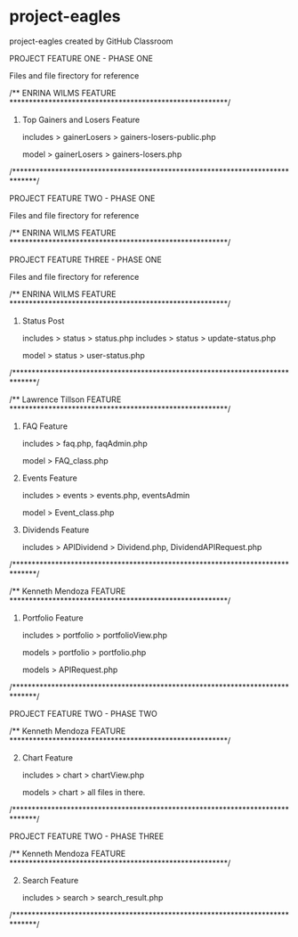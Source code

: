 # project-eagles
project-eagles created by GitHub Classroom

PROJECT FEATURE ONE - PHASE ONE

Files and file firectory for reference

/** ENRINA WILMS FEATURE ********************************************************/

1. Top Gainers and Losers Feature

    includes > gainerLosers > gainers-losers-public.php
    
    model > gainerLosers > gainers-losers.php

/******************************************************************************/

PROJECT FEATURE TWO - PHASE ONE

Files and file firectory for reference

/** ENRINA WILMS FEATURE ********************************************************/

PROJECT FEATURE THREE - PHASE ONE

Files and file firectory for reference

/** ENRINA WILMS FEATURE ********************************************************/

1. Status Post

    includes > status > status.php
    includes > status > update-status.php
    
    model > status > user-status.php

/******************************************************************************/

/** Lawrence Tillson FEATURE ********************************************************/

1. FAQ Feature

    includes > faq.php, faqAdmin.php
    
    model > FAQ_class.php
    
2. Events Feature

    includes > events > events.php, eventsAdmin
    
    model > Event_class.php
    
3. Dividends Feature
    
    includes > APIDividend > Dividend.php, DividendAPIRequest.php
 
/******************************************************************************/

/** Kenneth Mendoza FEATURE ********************************************************/

1. Portfolio Feature

    includes > portfolio > portfolioView.php
    
    models > portfolio > portfolio.php
    
    models > APIRequest.php

/******************************************************************************/

PROJECT FEATURE TWO - PHASE TWO

/** Kenneth Mendoza FEATURE ********************************************************/

2. Chart Feature

    includes > chart > chartView.php
    
    models > chart > all files in there.

/******************************************************************************/


PROJECT FEATURE TWO - PHASE THREE

/** Kenneth Mendoza FEATURE ********************************************************/

2. Search Feature

    includes > search > search_result.php
    
/******************************************************************************/




